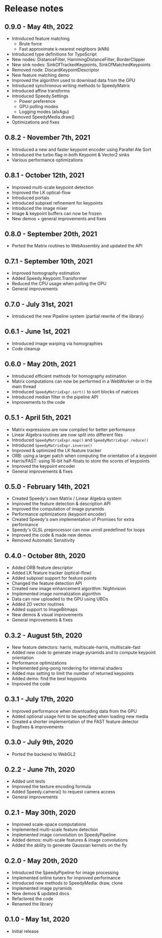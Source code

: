 # Release notes

## 0.9.0 - May 4th, 2022

* Introduced feature matching
    * Brute force
    * Fast approximate k-nearest neighbors (kNN)
* Introduced type definitions for TypeScript
* New nodes: DistanceFilter, HammingDistanceFilter, BorderClipper
* New sink nodes: SinkOfTrackedKeypoints, SinkOfMatchedKeypoints
* Removed node: DiscardKeypointDescriptor
* New feature matching demo
* Improved the algorithm used to download data from the GPU
* Introduced synchronous writing methods to SpeedyMatrix
* Introduced affine transforms
* Introduced Speedy.Settings
    * Power preference
    * GPU polling modes
    * Logging modes (alxAgu)
* Removed SpeedyMedia.draw()
* Optimizations and fixes

## 0.8.2 - November 7th, 2021

* Introduced a new and faster keypoint encoder using Parallel Ale Sort
* Introduced the turbo flag in both Keypoint & Vector2 sinks
* Various performance optimizations

## 0.8.1 - October 12th, 2021

* Improved multi-scale keypoint detection
* Improved the LK optical-flow
* Introduced portals
* Introduced subpixel refinement for keypoints
* Introduced the image mixer
* Image & keypoint buffers can now be frozen
* New demos + general improvements and fixes

## 0.8.0 - September 20th, 2021

* Ported the Matrix routines to WebAssembly and updated the API

## 0.7.1 - September 10th, 2021

* Improved homography estimation
* Added Speedy.Keypoint.Transformer
* Reduced the CPU usage when polling the GPU
* General improvements

## 0.7.0 - July 31st, 2021

* Introduced the new Pipeline system (partial rewrite of the library)

## 0.6.1 - June 1st, 2021

* Introduced image warping via homographies
* Code cleanup

## 0.6.0 - May 20th, 2021

* Introduced efficient methods for homography estimation
* Matrix computations can now be performed in a WebWorker or in the main thread
* Introduced `SpeedyMatrixExpr.sort()` to sort blocks of matrices
* Introduced median filter in the pipeline API
* Improvements to the code

## 0.5.1 - April 5th, 2021

* Matrix expressions are now compiled for better performance
* Linear Algebra routines are now split into different files
* Introduced `SpeedyMatrixExpr.map()` and `SpeedyMatrixExpr.reduce()`
* Introduced `SpeedyMatrixExpr.inverse()`
* Improved & optimized the LK feature tracker
* ORB: using a larger patch when computing the orientation of a keypoint
* Harris/FAST: using 16-bit half-floats to store the scores of keypoints
* Improved the keypoint encoder
* General improvements & fixes

## 0.5.0 - February 14th, 2021

* Created Speedy's own Matrix / Linear Algebra system
* Improved the feature detection & description API
* Improved the computation of image pyramids
* Performance optimizations (keypoint encoder)
* Created Speedy's own implementation of Promises for extra performance
* Speedy's GLSL preprocessor can now unroll predefined for loops
* Improved the code & made new demos
* Removed Automatic Sensitivity

## 0.4.0 - October 8th, 2020

* Added ORB feature descriptor
* Added LK feature tracker (optical-flow)
* Added subpixel support for feature points
* Changed the feature detection API
* Created new image enhancement algorithm: Nightvision
* Implemented image normalization algorithm
* Data can now uploaded to the GPU using UBOs
* Added 2D vector routines
* Added support to ImageBitmaps
* New demos & visual improvements
* General improvements & fixes

## 0.3.2 - August 5th, 2020

* New feature detectors: harris, multiscale-harris, multiscale-fast
* Added new code to generate image pyramids and to compute keypoint orientation
* Performance optimizations
* Implemented ping-pong rendering for internal shaders
* Added max setting to limit the number of returned keypoints
* Added demo: find the best keypoints
* Improved the code

## 0.3.1 - July 17th, 2020

* Improved performance when downloading data from the GPU
* Added optional usage hint to be specified when loading new media
* Created a shorter implementation of the FAST feature detector
* Bugfixes & improvements

## 0.3.0 - July 9th, 2020

* Ported the backend to WebGL2

## 0.2.2 - June 7th, 2020

* Added unit tests
* Improved the texture encoding formula
* Added Speedy.camera() to request camera access
* General improvements

## 0.2.1 - May 30th, 2020

* Improved scale-space computations
* Implemented multi-scale feature detection
* Implemented image convolution on SpeedyPipeline
* Added demos: multi-scale features & image convolutions
* Added the ability to generate Gaussian kernels on the fly

## 0.2.0 - May 20th, 2020

* Introduced the SpeedyPipeline for image processing
* Implemented online tuners for improved performance
* Introduced new methods to SpeedyMedia: draw, clone
* Implemented image pyramids
* New demos & updated docs
* Refactored the code
* Renamed the library

## 0.1.0 - May 1st, 2020

* Initial release
